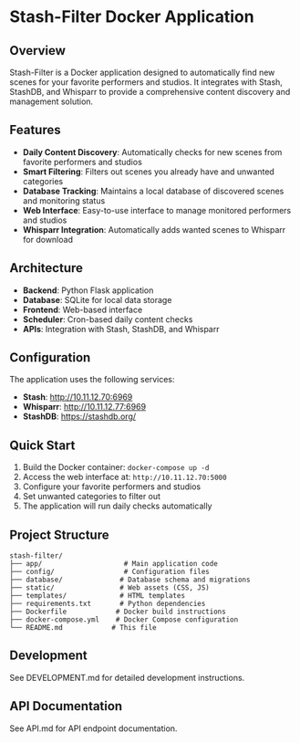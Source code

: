 # Stash-Filter Docker Application

## Overview
Stash-Filter is a Docker application designed to automatically find new scenes for your favorite performers and studios. It integrates with Stash, StashDB, and Whisparr to provide a comprehensive content discovery and management solution.

## Features
- **Daily Content Discovery**: Automatically checks for new scenes from favorite performers and studios
- **Smart Filtering**: Filters out scenes you already have and unwanted categories
- **Database Tracking**: Maintains a local database of discovered scenes and monitoring status
- **Web Interface**: Easy-to-use interface to manage monitored performers and studios
- **Whisparr Integration**: Automatically adds wanted scenes to Whisparr for download

## Architecture
- **Backend**: Python Flask application
- **Database**: SQLite for local data storage
- **Frontend**: Web-based interface
- **Scheduler**: Cron-based daily content checks
- **APIs**: Integration with Stash, StashDB, and Whisparr

## Configuration
The application uses the following services:
- **Stash**: http://10.11.12.70:6969
- **Whisparr**: http://10.11.12.77:6969  
- **StashDB**: https://stashdb.org/

## Quick Start
1. Build the Docker container: `docker-compose up -d`
2. Access the web interface at: `http://10.11.12.70:5000`
3. Configure your favorite performers and studios
4. Set unwanted categories to filter out
5. The application will run daily checks automatically

## Project Structure
```
stash-filter/
├── app/                    # Main application code
├── config/                 # Configuration files
├── database/              # Database schema and migrations
├── static/                # Web assets (CSS, JS)
├── templates/             # HTML templates
├── requirements.txt       # Python dependencies
├── Dockerfile            # Docker build instructions
├── docker-compose.yml    # Docker Compose configuration
└── README.md            # This file
```

## Development
See DEVELOPMENT.md for detailed development instructions.

## API Documentation
See API.md for API endpoint documentation.
